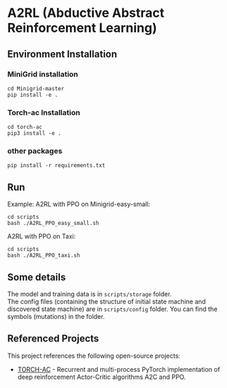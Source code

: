 # A2RL (Abductive Abstract Reinforcement Learning) 

## Environment Installation

### MiniGrid installation

```
cd Minigrid-master
pip install -e .
```

### Torch-ac Installation

```
cd torch-ac
pip3 install -e .
```

### other packages

```
pip install -r requirements.txt
```

## Run

Example: A2RL with PPO on Minigrid-easy-small:

```
cd scripts
bash ./A2RL_PPO_easy_small.sh
```

A2RL with PPO on Taxi:
```
cd scripts
bash ./A2RL_PPO_taxi.sh
```

## Some details

The model and training data is in `scripts/storage` folder.  
The config files (containing the structure of initial state machine and discovered state machine) are in `scripts/config` folder. You can find the symbols (mutations) in the folder. 

## Referenced Projects

This project references the following open-source projects:

- [TORCH-AC](https://github.com/lcswillems/torch-ac) - Recurrent and multi-process PyTorch implementation of deep reinforcement Actor-Critic algorithms A2C and PPO.
